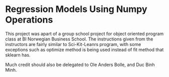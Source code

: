 # Regression Models Using Numpy Operations

This project was apart of a group school project for object oriented program class 
at BI Norwegian Business School. The instructions given from the instructors are fairly similar 
to Sci-Kit-Leanrs program, with some exceptions such as optimize method is being used instead of
fit method that sklearn has.

Much credit should also be delegated to Ole Anders Bolle, and Duc Binh Minh.
